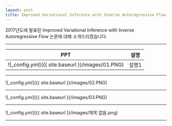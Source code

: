 ```yaml
---
layout: post
title: Improved Variational Inference with Inverse Autoregressive Flow
---
```


2017년도에 발표된 Improved Variational Inference with Inverse Autoregressive Flow 논문에 대해 소개드리겠습니다.

***
|PPT|설명|
|------|---|
|![_config.yml]({{ site.baseurl }}/images/01.PNG)|설명1|

***
![_config.yml]({{ site.baseurl }}/images/02.PNG)

***
![_config.yml]({{ site.baseurl }}/images/03.PNG)

***
![_config.yml]({{ site.baseurl }}/images/제목 없음.png)

***
